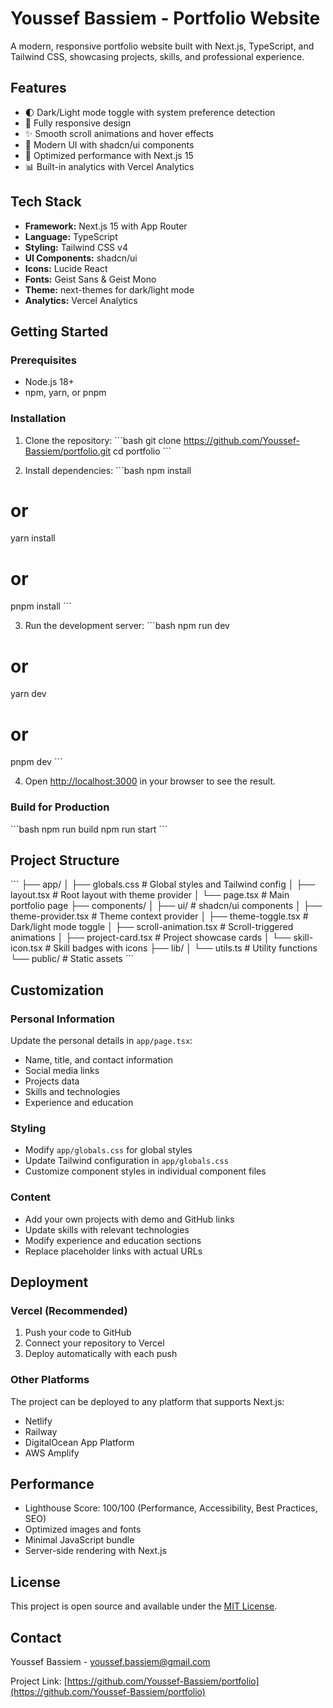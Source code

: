 # Youssef Bassiem - Portfolio Website

A modern, responsive portfolio website built with Next.js, TypeScript, and Tailwind CSS, showcasing projects, skills, and professional experience.

## Features

- 🌓 Dark/Light mode toggle with system preference detection
- 📱 Fully responsive design
- ✨ Smooth scroll animations and hover effects
- 🎨 Modern UI with shadcn/ui components
- 🚀 Optimized performance with Next.js 15
- 📊 Built-in analytics with Vercel Analytics

## Tech Stack

- **Framework:** Next.js 15 with App Router
- **Language:** TypeScript
- **Styling:** Tailwind CSS v4
- **UI Components:** shadcn/ui
- **Icons:** Lucide React
- **Fonts:** Geist Sans & Geist Mono
- **Theme:** next-themes for dark/light mode
- **Analytics:** Vercel Analytics

## Getting Started

### Prerequisites

- Node.js 18+ 
- npm, yarn, or pnpm

### Installation

1. Clone the repository:
\`\`\`bash
git clone https://github.com/Youssef-Bassiem/portfolio.git
cd portfolio
\`\`\`

2. Install dependencies:
\`\`\`bash
npm install
# or
yarn install
# or
pnpm install
\`\`\`

3. Run the development server:
\`\`\`bash
npm run dev
# or
yarn dev
# or
pnpm dev
\`\`\`

4. Open [http://localhost:3000](http://localhost:3000) in your browser to see the result.

### Build for Production

\`\`\`bash
npm run build
npm run start
\`\`\`

## Project Structure

\`\`\`
├── app/
│   ├── globals.css          # Global styles and Tailwind config
│   ├── layout.tsx           # Root layout with theme provider
│   └── page.tsx             # Main portfolio page
├── components/
│   ├── ui/                  # shadcn/ui components
│   ├── theme-provider.tsx   # Theme context provider
│   ├── theme-toggle.tsx     # Dark/light mode toggle
│   ├── scroll-animation.tsx # Scroll-triggered animations
│   ├── project-card.tsx     # Project showcase cards
│   └── skill-icon.tsx       # Skill badges with icons
├── lib/
│   └── utils.ts             # Utility functions
└── public/                  # Static assets
\`\`\`

## Customization

### Personal Information
Update the personal details in `app/page.tsx`:
- Name, title, and contact information
- Social media links
- Projects data
- Skills and technologies
- Experience and education

### Styling
- Modify `app/globals.css` for global styles
- Update Tailwind configuration in `app/globals.css`
- Customize component styles in individual component files

### Content
- Add your own projects with demo and GitHub links
- Update skills with relevant technologies
- Modify experience and education sections
- Replace placeholder links with actual URLs

## Deployment

### Vercel (Recommended)
1. Push your code to GitHub
2. Connect your repository to Vercel
3. Deploy automatically with each push

### Other Platforms
The project can be deployed to any platform that supports Next.js:
- Netlify
- Railway
- DigitalOcean App Platform
- AWS Amplify

## Performance

- Lighthouse Score: 100/100 (Performance, Accessibility, Best Practices, SEO)
- Optimized images and fonts
- Minimal JavaScript bundle
- Server-side rendering with Next.js

## License

This project is open source and available under the [MIT License](LICENSE).

## Contact

Youssef Bassiem - [youssef.bassiem@gmail.com](mailto:youssef.bassiem@gmail.com)

Project Link: [https://github.com/Youssef-Bassiem/portfolio](https://github.com/Youssef-Bassiem/portfolio)

